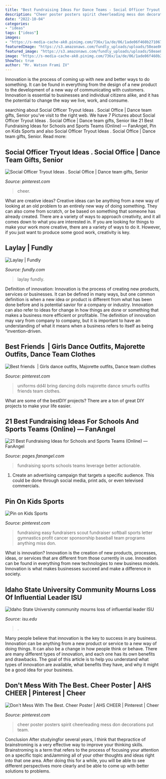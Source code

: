 ```yaml
---
title: "Best Fundraising Ideas For Dance Teams - Social Officer Tryout Ideas . Social Office"
description: "Cheer poster posters spirit cheerleading mess don decorations put team"
date: "2022-10-04"
categories:
- "ideas"
tags: ["ideas"]
images:
- "https://s-media-cache-ak0.pinimg.com/736x/1a/de/06/1ade06f460b2710678f083051bf15e67.jpg"
featuredImage: "https://s3.amazonaws.com/fundly_uploads/uploads/58eae863-0cc9-40e7-93ad-ddf0b34b4448.jpg"
featured_image: "https://s3.amazonaws.com/fundly_uploads/uploads/58eae863-0cc9-40e7-93ad-ddf0b34b4448.jpg"
image: "https://s-media-cache-ak0.pinimg.com/736x/1a/de/06/1ade06f460b2710678f083051bf15e67.jpg"
ShowToc: true
author: "Mr. Watson Frami IV"
---
```



Innovation is the process of coming up with new and better ways to do something. It can be found in everything from the design of a new product to the development of a new way of communicating with customers. Innovation is essential to businesses and individual citizens alike, and it has the potential to change the way we live, work, and consume.

	

		
searching about Social Officer Tryout Ideas . Social Office | Dance team gifts, Senior you've visit to the right web. We have 7 Pictures about Social Officer Tryout Ideas . Social Office | Dance team gifts, Senior like 21 Best Fundraising Ideas for Schools and Sports Teams (Online) — FanAngel, Pin on Kids Sports and also Social Officer Tryout Ideas . Social Office | Dance team gifts, Senior. Read more:
		
    
## Social Officer Tryout Ideas . Social Office | Dance Team Gifts, Senior

<img loading=lazy src="https://i.pinimg.com/originals/85/26/5c/85265cbb19da9bc8d18506ef26dc5324.jpg" onerror="this.onerror=null;this.src='https://tse1.mm.bing.net/th?id=OIP.ldCXmvjo8r8q1novFXrG6gHaJ4&amp;pid=15.1';" alt="Social Officer Tryout Ideas . Social Office | Dance team gifts, Senior">

_Source: pinterest.com_

>cheer. 

	

What are creative ideas?
Creative ideas can be anything from a new way of looking at an old problem to an entirely new way of doing something. They can also come from scratch, or be based on something that someone has already created. There are a variety of ways to approach creativity, and it all comes down to what you are interested in. If you are looking for things to make your work more creative, there are a variety of ways to do it. However, if you just want to produce some good work, creativity is key.

    
## Laylay | Fundly

<img loading=lazy src="https://s3.amazonaws.com/fundly_uploads/uploads/58eae863-0cc9-40e7-93ad-ddf0b34b4448.jpg" onerror="this.onerror=null;this.src='https://tse2.mm.bing.net/th?id=OIP.5nw0sWEMfq6jR0V7XnUotwHaJ4&amp;pid=15.1';" alt="Laylay | Fundly">

_Source: fundly.com_

>laylay fundly. 

	

Definition of innovation:
Innovation is the process of creating new products, services or businesses. It can be defined in many ways, but one common definition is when a new idea or product is different from what has been done before and is potential savior for a company or industry. Innovation can also refer to ideas for change in how things are done or something that makes a business more efficient or profitable. The definition of innovation may vary from company to company, but it is important to have an understanding of what it means when a business refers to itself as being “invention-driven.

    
## Best Friends ️ | Girls Dance Outfits, Majorette Outfits, Dance Team Clothes

<img loading=lazy src="https://i.pinimg.com/736x/8f/c2/3d/8fc23d8b0122176ec5649fb33d33bbfa--bring-it-best-friends.jpg" onerror="this.onerror=null;this.src='https://tse1.mm.bing.net/th?id=OIP.n8UqpL7MzT64aEMl5JPTPwHaHS&amp;pid=15.1';" alt="Best friends ️ | Girls dance outfits, Majorette outfits, Dance team clothes">

_Source: pinterest.com_

>uniforms dd4l bring dancing dolls majorette dance smurfs outfits friends team clothes. 

	

What are some of the bestDIY projects?
There are a ton of great DIY projects to make your life easier.

    
## 21 Best Fundraising Ideas For Schools And Sports Teams (Online) — FanAngel

<img loading=lazy src="https://static1.squarespace.com/static/57510a11c6fc086bf67922f8/t/58f98f02b8a79b1155659d58/1492750093676/" onerror="this.onerror=null;this.src='https://tse4.mm.bing.net/th?id=OIP.UEE-fOkOI-6qeIdUiajyQgHaMm&amp;pid=15.1';" alt="21 Best Fundraising Ideas for Schools and Sports Teams (Online) — FanAngel">

_Source: pages.fanangel.com_

>fundraising sports schools teams leverage better actionable. 

	

1. Create an advertising campaign that targets a specific audience. This could be done through social media, print ads, or even televised commercials.

    
## Pin On Kids Sports

<img loading=lazy src="https://i.pinimg.com/736x/93/7b/e2/937be2535220973ed347e21d51a4d3b4--easy-fundraising-fundraisers.jpg" onerror="this.onerror=null;this.src='https://tse2.mm.bing.net/th?id=OIP.xaOqWdIw3DV8JGSB-07UCAHaOS&amp;pid=15.1';" alt="Pin on Kids Sports">

_Source: pinterest.com_

>fundraising easy fundraisers scout fundraiser softball sports letter gymnastics profit cancer sponsorship baseball team programs anything miss don. 

	

What is innovation?
Innovation is the creation of new products, processes, ideas, or services that are different from those currently in use. Innovation can be found in everything from new technologies to new business models. Innovation is what makes businesses succeed and make a difference in society.

    
## Idaho State University Community Mourns Loss Of Influential Leader ISU

<img loading=lazy src="https://isu.edu/media/publications/headlines/october-2019/190927-red-hill-I-placement-21.jpg" onerror="this.onerror=null;this.src='https://tse4.mm.bing.net/th?id=OIP.8i9dS8aBRkgcSClrYZu5mwAAAA&amp;pid=15.1';" alt="Idaho State University community mourns loss of influential leader ISU">

_Source: isu.edu_

>. 

	

Many people believe that innovation is the key to success in any business. Innovation can be anything from a new product or service to a new way of doing things. It can also be a change in how people think or behave. There are many different types of innovation, and each one has its own benefits and drawbacks. The goal of this article is to help you understand what types of innovation are available, what benefits they have, and why it might be a good idea for your business.

    
## Don&#039;t Mess With The Best. Cheer Poster | AHS CHEER | Pinterest | Cheer

<img loading=lazy src="https://s-media-cache-ak0.pinimg.com/736x/1a/de/06/1ade06f460b2710678f083051bf15e67.jpg" onerror="this.onerror=null;this.src='https://tse3.mm.bing.net/th?id=OIP.yTjW_i9keOwEYs1JPSnXbQHaJ3&amp;pid=15.1';" alt="Don&#039;t Mess With The Best. Cheer Poster | AHS CHEER | Pinterest | Cheer">

_Source: pinterest.com_

>cheer poster posters spirit cheerleading mess don decorations put team. 

	

Conclusion
After studyingfor several years, I think that thepractice of brainstroming is a very effective way to improve your thinking skills. Brainstroming is a term that refers to the process of focusing your attention on a specific topic andJamming all of your other thoughts and ideas right into that one area. After doing this for a while, you will be able to see different perspectives more clearly and be able to come up with better solutions to problems.

